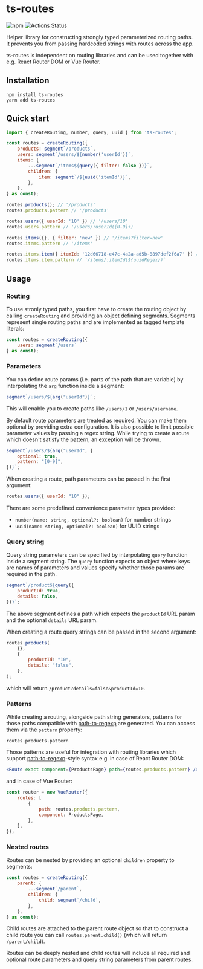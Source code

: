 # ts-routes

![npm](https://img.shields.io/npm/v/ts-routes)
[![Actions Status](https://github.com/leancodepl/ts-routes/workflows/build/badge.svg)](https://github.com/leancodepl/ts-routes/actions)

Helper library for constructing strongly typed parameterized routing paths. It prevents you from passing hardcoded
strings with routes across the app.

ts-routes is independent on routing libraries and can be used together with e.g. React Router DOM or Vue Router.

## Installation

```
npm install ts-routes
yarn add ts-routes
```

## Quick start

```js
import { createRouting, number, query, uuid } from 'ts-routes';

const routes = createRouting({
    products: segment`/products`,
    users: segment`/users/${number('userId')}`,
    items: {
        ...segment`/items${query({ filter: false })}`,
        children: {
            item: segment`/${uuid('itemId')}`,
        },
    },
} as const);

routes.products(); // '/products'
routes.products.pattern // '/products'

routes.users({ userId: '10' }) // '/users/10'
routes.users.pattern // '/users/:userId([0-9]+)

routes.items({}, { filter: 'new' }) // '/items?filter=new'
routes.items.pattern // '/items'

routes.items.item({ itemId: '12d66718-e47c-4a2a-ad5b-8897def2f6a7' }) // '/items/12d66718-e47c-4a2a-ad5b-8897def2f6a7'
routes.items.item.pattern // `/items/:itemId(${uuidRegex})`
```

## Usage

### Routing

To use stronly typed paths, you first have to create the routing object by calling `createRouting` and providing an
object defining segments. Segments represent single routing paths and are implemented as tagged template literals:

```js
const routes = createRouting({
    users: segment`/users`
} as const);
```

### Parameters

You can define route params (i.e. parts of the path that are variable) by interpolating the `arg` function inside a
segment:

```js
segment`/users/${arg("userId")}`;
```

This will enable you to create paths like `/users/1` or `/users/username`.

By default route parameters are treated as required. You can make them optional by providing extra configuration. It is
also possible to limit possible parameter values by passing a regex string. While trying to create a route which doesn't
satisfy the pattern, an exception will be thrown.

```js
segment`/users/${arg("userId", {
    optional: true,
    pattern: "[0-9]",
})}`;
```

When creating a route, path parameters can be passed in the first argument:

```js
routes.users({ userId: "10" });
```

There are some predefined convenience parameter types provided:

-   `number(name: string, optional?: boolean)` for number strings
-   `uuid(name: string, optional?: boolean)` for UUID strings

### Query string

Query string parameters can be specified by interpolating `query` function inside a segment string. The `query` function
expects an object where keys are names of parameters and values specify whether those params are required in the path.

```js
segment`/product${query({
    productId: true,
    details: false,
})}`;
```

The above segment defines a path which expects the `productId` URL param and the optional `details` URL param.

When creating a route query strings can be passed in the second argument:

```js
routes.products(
    {},
    {
        productId: "10",
        details: "false",
    },
);
```

which will return `/product?details=false&productId=10`.

### Patterns

While creating a routing, alongside path string generators, patterns for those paths compatible with
[path-to-regexp](https://github.com/pillarjs/path-to-regexp) are generated. You can access them via the `pattern`
property:

```
routes.products.pattern
```

Those patterns are useful for integration with routing libraries which support
[path-to-regexp](https://github.com/pillarjs/path-to-regexp)-style syntax e.g. in case of React Router DOM:

```jsx
<Route exact component={ProductsPage} path={routes.products.pattern} />
```

and in case of Vue Router:

```js
const router = new VueRouter({
    routes: [
        {
            path: routes.products.pattern,
            component: ProductsPage,
        },
    ],
});
```

### Nested routes

Routes can be nested by providing an optional `children` property to segments:

```js
const routes = createRouting({
    parent: {
        ...segment`/parent`,
        children: {
            child: segment`/child`,
        },
    },
} as const);
```

Child routes are attached to the parent route object so that to construct a child route you can call
`routes.parent.child()` (which will return `/parent/child`).

Routes can be deeply nested and child routes will include all required and optional route parameters and query string
parameters from parent routes.
